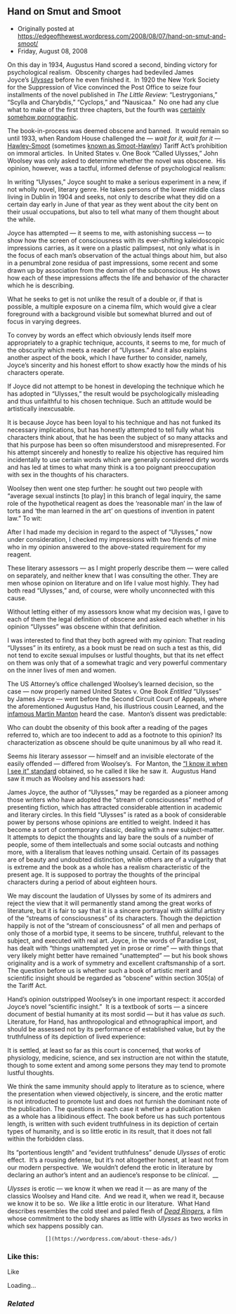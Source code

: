 ## Hand on Smut and Smoot

 * Originally posted at https://edgeofthewest.wordpress.com/2008/08/07/hand-on-smut-and-smoot/
 * Friday, August 08, 2008

On this day in 1934, Augustus Hand scored a second, binding victory for psychological realism.  Obscenity charges had bedeviled James Joyce’s [_Ulysses_](https://edgeofthewest.wordpress.com/2008/06/16/today-in-history/) before he even finished it.  In 1920 the New York Society for the Suppression of Vice convinced the Post Office to seize four installments of the novel published in _The Little Review_: “Lestrygonians,” “Scylla and Charybdis,” “Cyclops,” and “Nausicaa.”  No one had any clue what to make of the first three chapters, but the fourth was [certainly somehow pornographic](http://acephalous.typepad.com/acephalous/2008/06/today-in-histor.html#comment-119413732).

The book-in-process was deemed obscene and banned.  It would remain so until 1933, when Random House challenged the — _wait for it, wait for it_ — [Hawley-Smoot](https://edgeofthewest.wordpress.com/2008/06/19/nomenclature/) (sometimes [known as Smoot-Hawley](https://edgeofthewest.wordpress.com/2008/06/17/asinine/)) Tariff Act’s prohibition on immoral articles.  In United States v. One Book “Called Ulysses,” John Woolsey was only asked to determine whether the novel was obscene.  His opinion, however, was a tactful, informed defense of psychological realism:

In writing “Ulysses,” Joyce sought to make a serious experiment in a new, if not wholly novel, literary genre. He takes persons of the lower middle class living in Dublin in 1904 and seeks, not only to describe what they did on a certain day early in June of that year as they went about the city bent on their usual occupations, but also to tell what many of them thought about the while.

Joyce has attempted — it seems to me, with astonishing success — to show how the screen of consciousness with its ever-shifting kaleidoscopic impressions carries, as it were on a plastic palimpsest, not only what is in the focus of each man’s observation of the actual things about him, but also in a penumbral zone residua of past impressions, some recent and some drawn up by association from the domain of the subconscious. He shows how each of these impressions affects the life and behavior of the character which he is describing.

What he seeks to get is not unlike the result of a double or, if that is possible, a multiple exposure on a cinema film, which would give a clear foreground with a background visible but somewhat blurred and out of focus in varying degrees.

To convey by words an effect which obviously lends itself more appropriately to a graphic technique, accounts, it seems to me, for much of the obscurity which meets a reader of “Ulysses.” And it also explains another aspect of the book, which I have further to consider, namely, Joyce’s sincerity and his honest effort to show exactly how the minds of his characters operate.

If Joyce did not attempt to be honest in developing the technique which he has adopted in “Ulysses,” the result would be psychologically misleading and thus unfaithful to his chosen technique. Such an attitude would be artistically inexcusable.

It is because Joyce has been loyal to his technique and has not funked its necessary implications, but has honestly attempted to tell fully what his characters think about, that he has been the subject of so many attacks and that his purpose has been so often misunderstood and misrepresented. For his attempt sincerely and honestly to realize his objective has required him incidentally to use certain words which are generally considered dirty words and has led at times to what many think is a too poignant preoccupation with sex in the thoughts of his characters.


Woolsey then went one step further: he sought out two people with “average sexual instincts [to play] in this branch of legal inquiry, the same role of the hypothetical reagent as does the ‘reasonable man’ in the law of torts and ‘the man learned in the art’ on questions of invention in patent law.”  To wit:

After I had made my decision in regard to the aspect of “Ulysses,” now under consideration, I checked my impressions with two friends of mine who in my opinion answered to the above-stated requirement for my reagent.

These literary assessors — as I might properly describe them — were called on separately, and neither knew that I was consulting the other. They are men whose opinion on literature and on life I value most highly. They had both read “Ulysses,” and, of course, were wholly unconnected with this cause.

Without letting either of my assessors know what my decision was, I gave to each of them the legal definition of obscene and asked each whether in his opinion “Ulysses” was obscene within that definition.

I was interested to find that they both agreed with my opinion: That reading “Ulysses” in its entirety, as a book must be read on such a test as this, did not tend to excite sexual impulses or lustful thoughts, but that its net effect on them was only that of a somewhat tragic and very powerful commentary on the inner lives of men and women.

The US Attorney’s office challenged Woolsey’s learned decision, so the case — now properly named United States v. One Book _Entitled_ “Ulysses” by James Joyce — went before the Second Circuit Court of Appeals, where the aforementioned Augustus Hand, his illustrious cousin Learned, and the [infamous Martin Manton](http://law.jrank.org/pages/2961/Martin-T-Manton-Trial-1939--Without-Regard-Merits.html) heard the case.  Manton’s dissent was predictable:

Who can doubt the obsenity of this book after a reading of the pages referred to, which are too indecent to add as a footnote to this opinion? Its characterization as obscene should be quite unanimous by all who read it.

Seems _his_ literary assessor — himself and an invisible electorate of the easily offended — differed from Woolsey’s.  For Manton, the [“I know it when I see it” standard](http://en.wikipedia.org/wiki/I\_know\_it\_when\_I\_see\_it) obtained, so he called it like he saw it.  Augustus Hand saw it much as Woolsey and his assessors had:

James Joyce, the author of “Ulysses,” may be regarded as a pioneer among those writers who have adopted the “stream of consciousness” method of presenting fiction, which has attracted considerable attention in academic and literary circles. In this field “Ulysses” is rated as a book of considerable power by persons whose opinions are entitled to weight. Indeed it has become a sort of contemporary classic, dealing with a new subject-matter. It attempts to depict the thoughts and lay bare the souls of a number of people, some of them intellectuals and some social outcasts and nothing more, with a literalism that leaves nothing unsaid. Certain of its passages are of beauty and undoubted distinction, while others are of a vulgarity that is extreme and the book as a whole has a realism characteristic of the present age. It is supposed to portray the thoughts of the principal characters during a period of about eighteen hours.

We may discount the laudation of Ulysses by some of its admirers and reject the view that it will permanently stand among the great works of literature, but it is fair to say that it is a sincere portrayal with skillful artistry of the “streams of consciousness” of its characters. Though the depiction happily is not of the “stream of consciousness” of all men and perhaps of only those of a morbid type, it seems to be sincere, truthful, relevant to the subject, and executed with real art. Joyce, in the words of Paradise Lost, has dealt with “things unattempted yet in prose or rime” — with things that very likely might better have remained “unattempted” — but his book shows originality and is a work of symmetry and excellent craftsmanship of a sort. The question before us is whether such a book of artistic merit and scientific insight should be regarded as “obscene” within section 305(a) of the Tariff Act.

Hand’s opinion outstripped Woolsey’s in one important respect: it accorded Joyce’s novel “scientific insight.”  It is a textbook of sorts — a sincere document of bestial humanity at its most sordid — but it has value _as such_.  Literature, for Hand, has anthropological and ethnographical import, and should be assessed not by its performance of established value, but by the truthfulness of its depiction of lived experience:

It is settled, at least so far as this court is concerned, that works of physiology, medicine, science, and sex instruction are not within the statute, though to some extent and among some persons they may tend to promote lustful thoughts. 

We think the same immunity should apply to literature as to science, where the presentation when viewed objectively, is sincere, and the erotic matter is not introducted to promote lust and does not furnish the dominant note of the publication. The questions in each case it whether a publication taken as a whole has a libidinous effect. The book before us has such portentous length, is written with such evident truthfulness in its depiction of certain types of humanity, and is so little erotic in its result, that it does not fall within the forbidden class.

Its “portentious length” and “evident truthfulness” denude _Ulysses_ of erotic effect.  It’s a rousing defense, but it’s not altogether honest, at least not from our modern perspective.  We wouldn’t defend the erotic in literature by declaring an author’s intent and an audience’s response to be _clinical_.  __

_Ulysses_ is erotic — we know it when we read it — as are many of the classics Woolsey and Hand cite.  And we read it, when we read it, because we know it to be so.  We _like_ a little erotic in our literature.  What Hand describes resembles the cold steel and paled flesh of [_Dead Ringers_](http://www.amazon.com/exec/obidos/ASIN/1559408871/diesekoschmar-20), a film whose commitment to the body shares as little with _Ulysses_ as two works in which sex happens possibly can.

		

			

				[](https://wordpress.com/about-these-ads/)
				

					
				

			

		

### Like this:

Like

 
Loading...

[]()

### _Related_

